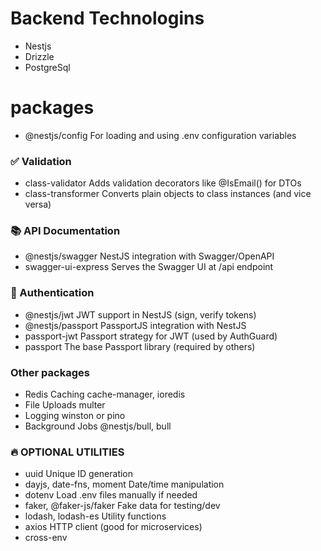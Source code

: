 # Backend Technologins

- Nestjs
- Drizzle
- PostgreSql

# packages

- @nestjs/config
  For loading and using .env configuration variables

### ✅ Validation

- class-validator
  Adds validation decorators like @IsEmail() for DTOs
- class-transformer
  Converts plain objects to class instances (and vice versa)

### 📚 API Documentation

- @nestjs/swagger
  NestJS integration with Swagger/OpenAPI
- swagger-ui-express
  Serves the Swagger UI at /api endpoint

### 🔐 Authentication

- @nestjs/jwt
  JWT support in NestJS (sign, verify tokens)
- @nestjs/passport
  PassportJS integration with NestJS
- passport-jwt
  Passport strategy for JWT (used by AuthGuard)
- passport
  The base Passport library (required by others)

### Other packages

- Redis Caching
  cache-manager, ioredis
- File Uploads
  multer
- Logging
  winston or pino
- Background Jobs
  @nestjs/bull, bull

### 🔥 OPTIONAL UTILITIES

- uuid Unique ID generation
- dayjs, date-fns, moment Date/time manipulation
- dotenv Load .env files manually if needed
- faker, @faker-js/faker Fake data for testing/dev
- lodash, lodash-es Utility functions
- axios HTTP client (good for microservices)
- cross-env
